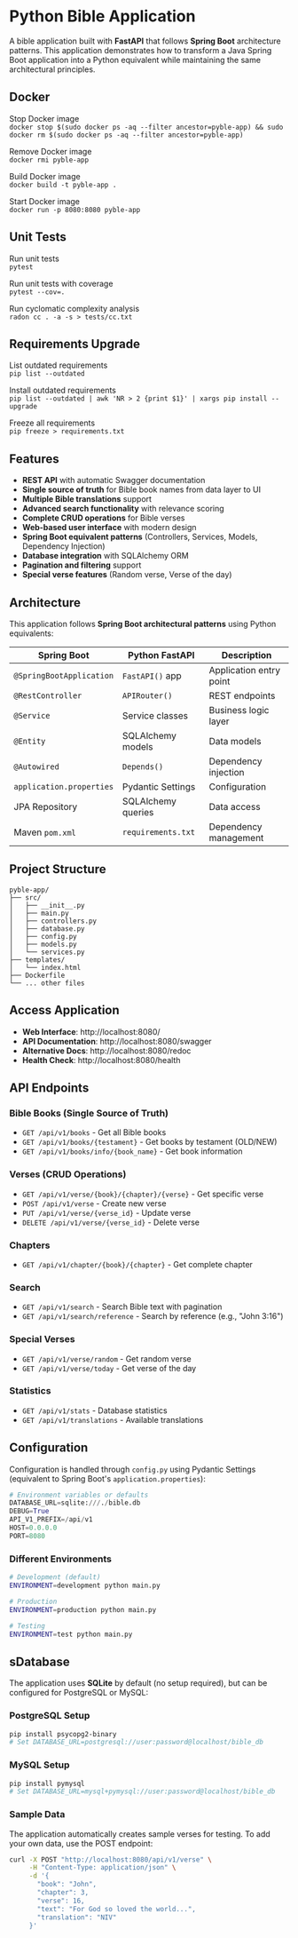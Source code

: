 # Python Bible Application

A bible application built with **FastAPI** that follows **Spring Boot** architecture patterns. This application demonstrates how to transform a Java Spring Boot application into a Python equivalent while maintaining the same architectural principles.

## Docker

Stop Docker image\
`docker stop $(sudo docker ps -aq --filter ancestor=pyble-app) && sudo docker rm $(sudo docker ps -aq --filter ancestor=pyble-app)`

Remove Docker image\
`docker rmi pyble-app`

Build Docker image\
`docker build -t pyble-app .`

Start Docker image\
`docker run -p 8080:8080 pyble-app`

## Unit Tests

Run unit tests\
`pytest`

Run unit tests with coverage\
`pytest --cov=.`

Run cyclomatic complexity analysis\
`radon cc . -a -s > tests/cc.txt`

## Requirements Upgrade

List outdated requirements\
`pip list --outdated`

Install outdated requirements\
`pip list --outdated | awk 'NR > 2 {print $1}' | xargs pip install --upgrade`

Freeze all requirements\
`pip freeze > requirements.txt`

## Features

- **REST API** with automatic Swagger documentation
- **Single source of truth** for Bible book names from data layer to UI
- **Multiple Bible translations** support
- **Advanced search functionality** with relevance scoring
- **Complete CRUD operations** for Bible verses
- **Web-based user interface** with modern design
- **Spring Boot equivalent patterns** (Controllers, Services, Models, Dependency Injection)
- **Database integration** with SQLAlchemy ORM
- **Pagination and filtering** support
- **Special verse features** (Random verse, Verse of the day)

## Architecture

This application follows **Spring Boot architectural patterns** using Python equivalents:

| Spring Boot | Python FastAPI | Description |
|-------------|----------------|-------------|
| `@SpringBootApplication` | `FastAPI()` app | Application entry point |
| `@RestController` | `APIRouter()` | REST endpoints |
| `@Service` | Service classes | Business logic layer |
| `@Entity` | SQLAlchemy models | Data models |
| `@Autowired` | `Depends()` | Dependency injection |
| `application.properties` | Pydantic Settings | Configuration |
| JPA Repository | SQLAlchemy queries | Data access |
| Maven `pom.xml` | `requirements.txt` | Dependency management |

## Project Structure

```
pyble-app/
├── src/
│   ├── __init__.py
│   ├── main.py
│   ├── controllers.py
│   ├── database.py
│   ├── config.py
│   ├── models.py
│   └── services.py
├── templates/
│   └── index.html
├── Dockerfile
└── ... other files
```

## Access Application

- **Web Interface**: http://localhost:8080/
- **API Documentation**: http://localhost:8080/swagger
- **Alternative Docs**: http://localhost:8080/redoc
- **Health Check**: http://localhost:8080/health

## API Endpoints

### Bible Books (Single Source of Truth)
- `GET /api/v1/books` - Get all Bible books
- `GET /api/v1/books/{testament}` - Get books by testament (OLD/NEW)
- `GET /api/v1/books/info/{book_name}` - Get book information

### Verses (CRUD Operations)
- `GET /api/v1/verse/{book}/{chapter}/{verse}` - Get specific verse
- `POST /api/v1/verse` - Create new verse
- `PUT /api/v1/verse/{verse_id}` - Update verse
- `DELETE /api/v1/verse/{verse_id}` - Delete verse

### Chapters
- `GET /api/v1/chapter/{book}/{chapter}` - Get complete chapter

### Search
- `GET /api/v1/search` - Search Bible text with pagination
- `GET /api/v1/search/reference` - Search by reference (e.g., "John 3:16")

### Special Verses
- `GET /api/v1/verse/random` - Get random verse
- `GET /api/v1/verse/today` - Get verse of the day

### Statistics
- `GET /api/v1/stats` - Database statistics
- `GET /api/v1/translations` - Available translations

## Configuration

Configuration is handled through `config.py` using Pydantic Settings (equivalent to Spring Boot's `application.properties`):

```python
# Environment variables or defaults
DATABASE_URL=sqlite:///./bible.db
DEBUG=True
API_V1_PREFIX=/api/v1
HOST=0.0.0.0
PORT=8080
```

### Different Environments

```bash
# Development (default)
ENVIRONMENT=development python main.py

# Production
ENVIRONMENT=production python main.py

# Testing
ENVIRONMENT=test python main.py
```

## sDatabase

The application uses **SQLite** by default (no setup required), but can be configured for PostgreSQL or MySQL:

### PostgreSQL Setup
```bash
pip install psycopg2-binary
# Set DATABASE_URL=postgresql://user:password@localhost/bible_db
```

### MySQL Setup
```bash
pip install pymysql
# Set DATABASE_URL=mysql+pymysql://user:password@localhost/bible_db
```

### Sample Data

The application automatically creates sample verses for testing. To add your own data, use the POST endpoint:

```bash
curl -X POST "http://localhost:8080/api/v1/verse" \
     -H "Content-Type: application/json" \
     -d '{
       "book": "John",
       "chapter": 3,
       "verse": 16,
       "text": "For God so loved the world...",
       "translation": "NIV"
     }'
```
